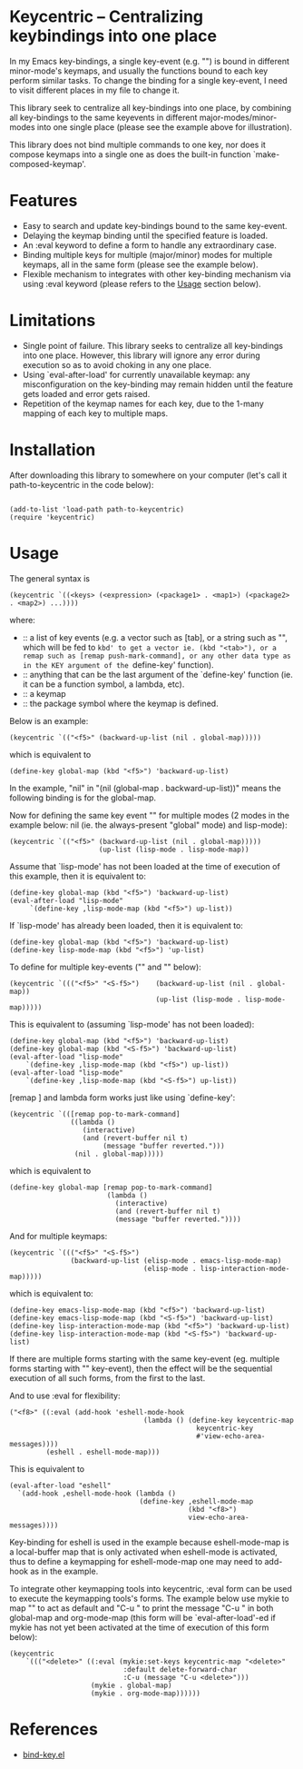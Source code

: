 <a id="org81994fb"></a>

# Keycentric &#x2013; Centralizing keybindings into one place

In my Emacs key-bindings, a single key-event (e.g. "<f5>") is bound in different minor-mode's keymaps, and usually the functions bound to each key perform similar tasks. To change the binding for a single key-event, I need to visit different places in my file to change it.

This library seek to centralize all key-bindings into one place, by combining all key-bindings to the same keyevents in different major-modes/minor-modes into one single place (please see the example above for illustration).

This library does not bind multiple commands to one key, nor does it compose keymaps into a single one as does the built-in function \`make-composed-keymap'.


<a id="org4264ba9"></a>

# Features

-   Easy to search and update key-bindings bound to the same key-event.
-   Delaying the keymap binding until the specified feature is loaded.
-   An :eval keyword to define a form to handle any extraordinary case.
-   Binding multiple keys for multiple (major/minor) modes for multiple keymaps, all in the same form (please see the example below).
-   Flexible mechanism to integrates with other key-binding mechanism via using :eval keyword (please refers to the [Usage](#org9f1c453) section below).


<a id="org5c56abd"></a>

# Limitations

-   Single point of failure. This library seeks to centralize all key-bindings into one place. However, this library will ignore any error during execution so as to avoid choking in any one place.
-   Using \`eval-after-load' for currently unavailable keymap: any misconfiguration on the key-binding may remain hidden until the feature gets loaded and error gets raised.
-   Repetition of the keymap names for each key, due to the 1-many mapping of each key to multiple maps.


<a id="orge0b9131"></a>

# Installation

After downloading this library to somewhere on your computer (let's call it path-to-keycentric in the code below):

```emacs-lisp

(add-to-list 'load-path path-to-keycentric)
(require 'keycentric)
```


<a id="org9f1c453"></a>

# Usage

The general syntax is

```emacs-lisp
(keycentric `((<keys> (<expression> (<package1> . <map1>) (<package2> . <map2>) ...))))
```

where:
- <keys> :: a list of key events (e.g. a vector such as [tab], or a string such as "<tab>", which will be fed to `kbd' to get a vector ie. (kbd "<tab>"), or a remap such as [remap push-mark-command], or any other data type as in the KEY argument of the `define-key' function).
- <expression> :: anything that can be the last argument of the `define-key' function (ie. it can be a function symbol, a lambda, etc).
- <map1> :: a keymap
- <package1> :: the package symbol where the <map1> keymap is defined.


Below is an example:

```emacs-lisp
(keycentric `(("<f5>" (backward-up-list (nil . global-map)))))
```

which is equivalent to

```emacs-lisp
(define-key global-map (kbd "<f5>") 'backward-up-list)
```

In the example, "nil" in "(nil (global-map . backward-up-list))" means the following binding is for the global-map.

Now for defining the same key event "<f5>" for multiple modes (2 modes in the example below: nil (ie. the always-present "global" mode) and lisp-mode):

```emacs-lisp
(keycentric `(("<f5>" (backward-up-list (nil . global-map)))))
                      (up-list (lisp-mode . lisp-mode-map))
```

Assume that \`lisp-mode' has not been loaded at the time of execution of this example, then it is equivalent to:

```emacs-lisp
(define-key global-map (kbd "<f5>") 'backward-up-list)
(eval-after-load "lisp-mode"
     `(define-key ,lisp-mode-map (kbd "<f5>") up-list))
```

If \`lisp-mode' has already been loaded, then it is equivalent to:

```emacs-lisp
(define-key global-map (kbd "<f5>") 'backward-up-list)
(define-key lisp-mode-map (kbd "<f5>") 'up-list)
```

To define for multiple key-events ("<f5>" and "<S-f5>" below):

```emacs-lisp
(keycentric `((("<f5>" "<S-f5>")    (backward-up-list (nil . global-map))
                                    (up-list (lisp-mode . lisp-mode-map)))))
```

This is equivalent to (assuming \`lisp-mode' has not been loaded):

```emacs-lisp
(define-key global-map (kbd "<f5>") 'backward-up-list)
(define-key global-map (kbd "<S-f5>") 'backward-up-list)
(eval-after-load "lisp-mode"
    `(define-key ,lisp-mode-map (kbd "<f5>") up-list))
(eval-after-load "lisp-mode"
    `(define-key ,lisp-mode-map (kbd "<S-f5>") up-list))
```

[remap <function>] and lambda form works just like using \`define-key':

```emacs-lisp
(keycentric `(([remap pop-to-mark-command]
               ((lambda ()
                  (interactive)
                  (and (revert-buffer nil t)
                       (message "buffer reverted.")))
                (nil . global-map)))))
```

which is equivalent to

```emacs-lisp
(define-key global-map [remap pop-to-mark-command]
                        (lambda ()
                          (interactive)
                          (and (revert-buffer nil t)
                          (message "buffer reverted."))))
```

And for multiple keymaps:

```emacs-lisp
(keycentric `((("<f5>" "<S-f5>")
               (backward-up-list (elisp-mode . emacs-lisp-mode-map)
                                 (elisp-mode . lisp-interaction-mode-map)))))
```

which is equivalent to:

```emacs-lisp
(define-key emacs-lisp-mode-map (kbd "<f5>") 'backward-up-list)
(define-key emacs-lisp-mode-map (kbd "<S-f5>") 'backward-up-list)
(define-key lisp-interaction-mode-map (kbd "<f5>") 'backward-up-list)
(define-key lisp-interaction-mode-map (kbd "<S-f5>") 'backward-up-list)
```

If there are multiple forms starting with the same key-event (eg. multiple forms starting with "<f5>" key-event), then the effect will be the sequential execution of all such forms, from the first to the last.

And to use :eval for flexibility:

```emacs-lisp
("<f8>" ((:eval (add-hook 'eshell-mode-hook
                                 (lambda () (define-key keycentric-map
                                              keycentric-key
                                              #'view-echo-area-messages))))
         (eshell . eshell-mode-map)))
```

This is equivalent to

```emacs-lisp
(eval-after-load "eshell"
  `(add-hook ,eshell-mode-hook (lambda ()
                                (define-key ,eshell-mode-map
                                            (kbd "<f8>")
                                            view-echo-area-messages))))
```

Key-binding for eshell is used in the example because eshell-mode-map is a local-buffer map that is only activated when eshell-mode is activated, thus to define a keymapping for eshell-mode-map one may need to add-hook as in the example.


<a id="orgee29b47"></a>


To integrate other keymapping tools into keycentric, :eval form can be used to execute the keymapping tools's forms. The example below use mykie to map "<delete>" to act as default and "C-u <delete>" to print the message "C-u <delete>" in both global-map and org-mode-map (this form will be `eval-after-load'-ed if mykie has not yet been activated at the time of execution of this form below):

```elisp
(keycentric
    `((("<delete>" ((:eval (mykie:set-keys keycentric-map "<delete>" 
                            :default delete-forward-char 
                            :C-u (message "C-u <delete>"))) 
                    (mykie . global-map)
                    (mykie . org-mode-map))))))
```



# References

-   [bind-key.el](https://github.com/jwiegley/use-package/blob/master/bind-key.el)